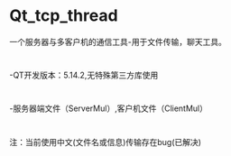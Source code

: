 # Qt_tcp_thread
一个服务器与多客户机的通信工具-用于文件传输，聊天工具。
#
-QT开发版本：5.14.2,无特殊第三方库使用
#
-服务器端文件（ServerMul）,客户机文件（ClientMul）
#
注：当前使用中文(文件名或信息)传输存在bug(已解决)
